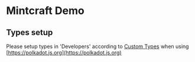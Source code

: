 # Mintcraft Demo

## Types setup

Please setup types in 'Developers' according to [Custom Types](./substrate/README.md#Types) when using [https://polkadot.js.org](https://polkadot.js.org)
